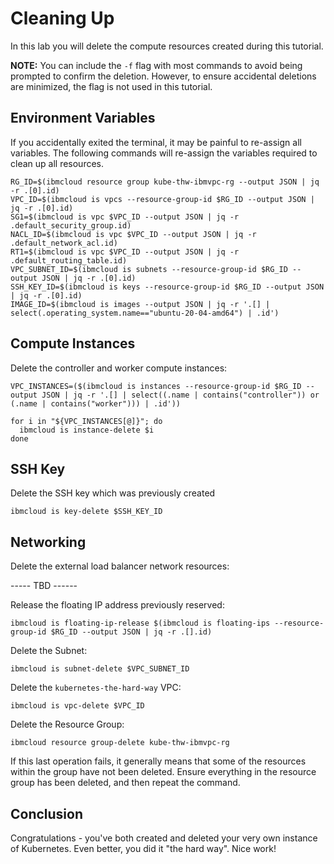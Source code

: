# Cleaning Up

In this lab you will delete the compute resources created during this tutorial.

**NOTE:** You can include the `-f` flag with most commands to avoid being prompted to confirm the deletion.
However, to ensure accidental deletions are minimized, the flag is not used in this tutorial.

## Environment Variables

If you accidentally exited the terminal, it may be painful to re-assign all variables. The following
commands will re-assign the variables required to clean up all resources.

```
RG_ID=$(ibmcloud resource group kube-thw-ibmvpc-rg --output JSON | jq -r .[0].id)
VPC_ID=$(ibmcloud is vpcs --resource-group-id $RG_ID --output JSON | jq -r .[0].id) 
SG1=$(ibmcloud is vpc $VPC_ID --output JSON | jq -r .default_security_group.id)
NACL_ID=$(ibmcloud is vpc $VPC_ID --output JSON | jq -r .default_network_acl.id)
RT1=$(ibmcloud is vpc $VPC_ID --output JSON | jq -r .default_routing_table.id)
VPC_SUBNET_ID=$(ibmcloud is subnets --resource-group-id $RG_ID --output JSON | jq -r .[0].id) 
SSH_KEY_ID=$(ibmcloud is keys --resource-group-id $RG_ID --output JSON | jq -r .[0].id) 
IMAGE_ID=$(ibmcloud is images --output JSON | jq -r '.[] | select(.operating_system.name=="ubuntu-20-04-amd64") | .id')
```


## Compute Instances

Delete the controller and worker compute instances:

```
VPC_INSTANCES=($(ibmcloud is instances --resource-group-id $RG_ID --output JSON | jq -r '.[] | select((.name | contains("controller")) or (.name | contains("worker"))) | .id'))

for i in "${VPC_INSTANCES[@]}"; do
  ibmcloud is instance-delete $i
done
```

## SSH Key

Delete the SSH key which was previously created

`ibmcloud is key-delete $SSH_KEY_ID`

## Networking

Delete the external load balancer network resources:

----- TBD ------

Release the floating IP address previously reserved:

`ibmcloud is floating-ip-release $(ibmcloud is floating-ips --resource-group-id $RG_ID --output JSON | jq -r .[].id)`

Delete the Subnet:

`ibmcloud is subnet-delete $VPC_SUBNET_ID`

Delete the `kubernetes-the-hard-way` VPC:

`ibmcloud is vpc-delete $VPC_ID`

Delete the Resource Group:

`ibmcloud resource group-delete kube-thw-ibmvpc-rg`

If this last operation fails, it generally means that some of the resources within the group have not been deleted.
Ensure everything in the resource group has been deleted, and then repeat the command.

## Conclusion

Congratulations - you've both created and deleted your very own instance of Kubernetes. Even better, you did it
"the hard way". Nice work!